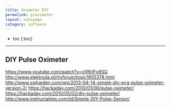 ```yaml
---
title: Oximeter DIY
permalink: p/oximeter
layout: wikipage
category: software
---
```


* toc
{:toc}

----

## DIY Pulse Oximeter

https://www.youtube.com/watch?v=o1Ifb1Fo9SQ
http://www.elektroda.pl/rtvforum/topic1655378.html
http://www.swharden.com/wp/2013-04-14-simple-diy-ecg-pulse-oximeter-version-2/
https://hackaday.com/2010/01/06/pulse-oximeter/
https://hackaday.com/2010/05/02/diy-pulse-oximeter/
http://www.instructables.com/id/Simple-DIY-Pulse-Sensor/
